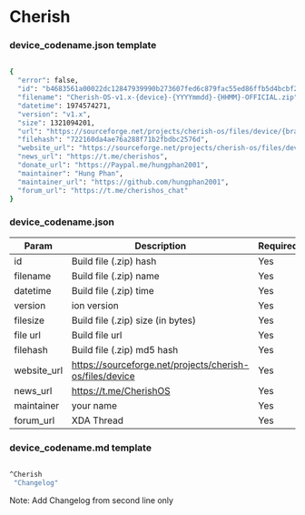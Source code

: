 # Cherish #

### device_codename.json template ###
```bash

{
  "error": false,
  "id": "b4683561a00022dc12847939990b273607fed6c879fac55ed86ffb5d4bcbf23f",
  "filename": "Cherish-OS-v1.x-{device}-{YYYYmmdd}-{HHMM}-OFFICIAL.zip",
  "datetime": 1974574271,
  "version": "v1.x",
  "size": 1321094201,
  "url": "https://sourceforge.net/projects/cherish-os/files/device/{brand}/{device}/Cherish-OS-v1.x-{device}-{YYYYmmdd}-{HHMM}-OFFICIAL.zip/download",
  "filehash": "722160da4ae76a288f71b2fbdbc2576d",
  "website_url": "https://sourceforge.net/projects/cherish-os/files/device",
  "news_url": "https://t.me/cherishos",
  "donate_url": "https://Paypal.me/hungphan2001",
  "maintainer": "Hung Phan",
  "maintainer_url": "https://github.com/hungphan2001",
  "forum_url": "https://t.me/cherishos_chat"
}

```

### device_codename.json ###
| Param | Description | Required |
|--|--|--|
| id | Build file (.zip)  hash | Yes |(sha256sum Rom.zip)
| filename | Build file (.zip) name | Yes |
| datetime | Build file (.zip) time | Yes |(date +%s)
| version | ion version | Yes |         
| filesize | Build file (.zip) size (in bytes) | Yes |(wc -c Rom.zip)
| file url | Build file url | Yes |
| filehash | Build file (.zip) md5 hash | Yes |
| website_url | https://sourceforge.net/projects/cherish-os/files/device | Yes |
| news_url | https://t.me/CherishOS | Yes |
| maintainer | your name | Yes |
| forum_url | XDA Thread | Yes |

### device_codename.md template ###
```bash

^Cherish
 "Changelog"

```

Note: Add Changelog from second line only
